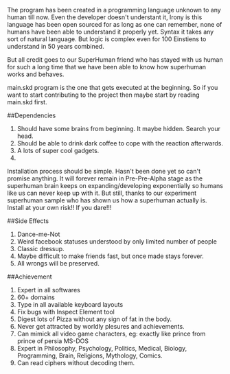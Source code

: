 The program has been created in a programming language unknown to any human till now. Even the developer doesn't understant it, Irony is this language has been open sourced for as long as one can remember, none of humans have been able to understand it properly yet. Syntax it takes any sort of natural language.
But logic is complex even for 100 Einstiens to understand in 50 years combined.

But all credit goes to our SuperHuman friend who has stayed with us human for such a long time that we have been able to know how superhuman works and behaves.

main.skd program is the one that gets executed at the beginning. So if you want to start contributing to the project then maybe start by reading main.skd first. 

##Dependencies
1. Should have some brains from beginning. It maybe hidden. Search your head. 
2. Should be able to drink dark coffee to cope with the reaction afterwards.
3. A lots of super cool gadgets. 
4. 

Installation process should be simple. Hasn't been done yet so can't promise anything. It will forever remain in Pre-Pre-Alpha stage as the superhuman brain keeps on expanding/developing exponentially so humans like us can never keep up with it. But still, thanks to our experiment superhuman sample who has shown us how a superhuman actually is. Install at your own risk!! If you dare!!!

##Side Effects
1. Dance-me-Not
2. Weird facebook statuses understood by only limited number of people
3. Classic dressup.
4. Maybe difficult to make friends fast, but once made stays forever.
5. All wrongs will be preserved. 

##Achievement
1. Expert in all softwares
2. 60+ domains
3. Type in all available keyboard layouts
4. Fix bugs with Inspect Element tool
5. Digest lots of Pizza without any sign of fat in the body.
6. Never get attracted by worldly plesures and achievements.
7. Can mimick all video game characters, eg:  exactly like prince from prince of persia MS-DOS
8. Expert in Philosophy, Psychology, Politics, Medical, Biology, Programming, Brain, Religions, Mythology, Comics.
9. Can read ciphers without decoding them.

